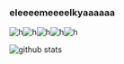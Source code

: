 ### eleeeemeeeelkyaaaaaa

![h](https://cdn.discordapp.com/emojis/740291184223584437.gif)![h](https://cdn.discordapp.com/emojis/740291184223584437.gif)![h](https://cdn.discordapp.com/emojis/740291184223584437.gif)![h](https://cdn.discordapp.com/emojis/740291184223584437.gif)![h](https://cdn.discordapp.com/emojis/740291184223584437.gif)

![github stats](https://github-readme-stats.vercel.app/api?username=elemelkyadima&theme=radical&show_icons=true&hide_border=true)
